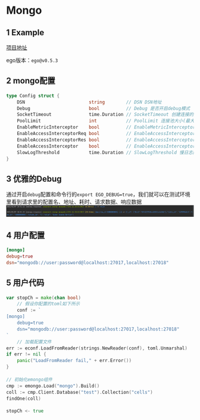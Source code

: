 # Mongo
## 1 Example
[项目地址](https://github.com/gotomicro/ego-component/tree/master/emongo/examples)

ego版本：``ego@v0.5.3``

## 2 mongo配置
```go
type Config struct {
    DSN                        string        // DSN DSN地址
    Debug                      bool          // Debug 是否开启debug模式
    SocketTimeout              time.Duration // SocketTimeout 创建连接的超时时间
    PoolLimit                  int           // PoolLimit 连接池大小(最大连接数)
    EnableMetricInterceptor    bool          // EnableMetricInterceptor 是否启用prometheus metric拦截器
    EnableAccessInterceptorReq bool          // EnableAccessInterceptorReq 是否启用access req拦截器，此配置只有在EnableAccessInterceptor=true时才会生效
    EnableAccessInterceptorRes bool          // EnableAccessInterceptorRes 是否启用access res拦截器，此配置只有在EnableAccessInterceptor=true时才会生效
    EnableAccessInterceptor    bool          // EnableAccessInterceptor 是否启用access拦截器
    SlowLogThreshold           time.Duration // SlowLogThreshold 慢日志门限值，超过该门限值的请求，将被记录到慢日志中
}
```

## 3 优雅的Debug
通过开启``debug``配置和命令行的``export EGO_DEBUG=true``，我们就可以在测试环境里看到请求里的配置名、地址、耗时、请求数据、响应数据
![img.png](../../images/frame/client/mongo/mongo1.png)


## 4 用户配置
```toml
[mongo]
debug=true
dsn="mongodb://user:password@localhost:27017,localhost:27018"
```

## 5 用户代码
```go
var stopCh = make(chan bool)
	// 假设你配置的toml如下所示
	conf := `
[mongo]
	debug=true
	dsn="mongodb://user:password@localhost:27017,localhost:27018"
`
	// 加载配置文件
err := econf.LoadFromReader(strings.NewReader(conf), toml.Unmarshal)
if err != nil {
    panic("LoadFromReader fail," + err.Error())
}

// 初始化emongo组件
cmp := emongo.Load("mongo").Build()
coll := cmp.Client.Database("test").Collection("cells")
findOne(coll)

stopCh <- true
```